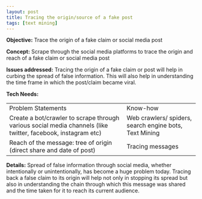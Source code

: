 ```yaml
---
layout: post
title: Tracing the origin/source of a fake post
tags: [text mining]
---
```


**Objective:** Trace the origin of a fake claim or social media post

**Concept:** Scrape through the social media platforms to trace the origin and reach of a fake claim or social media post

**Issues addressed:** Tracing the origin of a fake claim or post will help in curbing the spread of false information. This will also help in understanding the time frame in which the post/claim became viral.

**Tech Needs:**

<table>
  <tr>
    <td>Problem Statements</td>
    <td>Know-how</td>
  </tr>
  <tr>
    <td>Create a bot/crawler to scrape through various social media channels (like twitter, facebook, instagram etc)</td>
    <td>Web crawlers/ spiders, search engine bots, Text Mining</td>
  </tr>
  <tr>
    <td>Reach of the message: tree of origin (direct share and date of post)</td>
    <td>Tracing messages</td>
  </tr>
</table>


**Details:**
Spread of false information through social media, whether intentionally or unintentionally, has become a huge problem today. Tracing back a false claim to its origin will help not only in stopping its spread but also in understanding the chain through which this message was shared and the time taken for it to reach its current audience.
